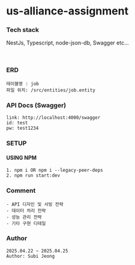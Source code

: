 # us-alliance-assignment

### Tech stack

NestJs, Typescript, node-json-db, Swagger etc...

<br/>

### ERD
```angular2html
테이블명 : job
파일 위치: /src/entities/job.entity 
```

### API Docs (Swagger)
```angular2html
link: http://localhost:4000/swagger
id: test
pw: test1234
```

### SETUP

#### USING NPM

```
1. npm i OR npm i --legacy-peer-deps
2. npm run start:dev
```

### Comment
```
- API 디자인 및 서빙 전략
- 데이터 처리 전략
- 성능 관리 전략
- 기타 구현 디테일
```

### Author

```
2025.04.22 ~ 2025.04.25
Author: Subi Jeong
```



